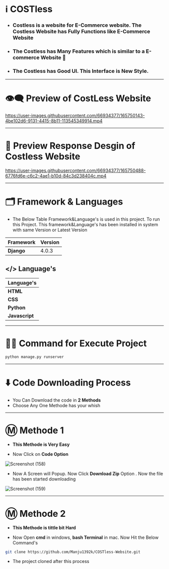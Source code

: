 # ℹ️ COSTless
* ### Costless is a website for E-Commerce website. The Costless Website has Fully Functions like E-Commerce Website
* ### The Costless has Many Features which is similar to a **E-commerce Website 🛒** 
* ### The Costless has Good **UI**. This Interface is **New Style**.

---

# 👁️‍🗨️ Preview of CostLess Website

https://user-images.githubusercontent.com/66934377/165750143-4be102d6-9131-4415-8b11-113545349914.mp4

---

# 📱 Preview Response Desgin of Costless Website

https://user-images.githubusercontent.com/66934377/165750488-6776fd6e-c6c2-4ae1-b10d-84c3d238404c.mp4

---

# 🗂️ Framework & Languages

* The Below Table Framework&Language's is used in this project. To run this Project. This framework&Language's has been installed in
 system with same Version or Latest Version

| Framework  | Version |
| ------------- | ------------- |
| **Django**  | 4.0.3  |

## </> Language's

| Language's  | 
| ------------- | 
| **HTML**  | 
| **CSS**  | 
| **Python**  | 
| **Javascript**  | 


---

# 👨‍💻 Command for Execute Project

```bash 
python manage.py runserver
```

---

# ⬇️ Code Downloading Process

* You Can Download the code in **2 Methods**
* Choose Any One Methode has your whish

---

# Ⓜ️ Methode 1

* **This Methode is Very Easy**

* Now Click on __Code Option__

![Screenshot (158)](https://user-images.githubusercontent.com/66934377/164152919-f2854829-535d-4227-9c2f-031f8051f6ac.png)

* Now A Screen will Popup. Now Click **Download Zip** Option . Now the file has been started downloading 

![Screenshot (159)](https://user-images.githubusercontent.com/66934377/164153128-b64e85a2-e40c-4457-9835-a749ac79acd6.png)

---

# Ⓜ️ Methode 2

* **This Methode is tittle bit Hard**

* Now Open **cmd** in windows, **bash Terminal** in mac. Now Hit the Below Command's

```bash
git clone https://github.com/Manju1392k/COSTless-Website.git
```

* The project cloned after this process

